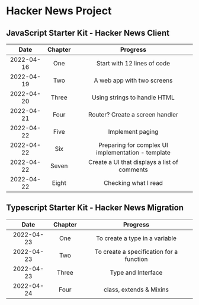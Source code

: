 # Hacker News Project

## JavaScript Starter Kit - Hacker News Client

|    Date    | Chapter |                      Progress                      |
| :--------: | :-----: | :------------------------------------------------: |
| 2022-04-16 |   One   |            Start with 12 lines of code             |
| 2022-04-19 |   Two   |             A web app with two screens             |
| 2022-04-20 |  Three  |            Using strings to handle HTML            |
| 2022-04-21 |  Four   |          Router? Create a screen handler           |
| 2022-04-22 |  Five   |                  Implement paging                  |
| 2022-04-22 |   Six   | Preparing for complex UI implementation - template |
| 2022-04-22 |  Seven  |    Create a UI that displays a list of comments    |
| 2022-04-22 |  Eight  |                Checking what I read                |

## Typescript Starter Kit - Hacker News Migration

|    Date    | Chapter |                 Progress                 |
| :--------: | :-----: | :--------------------------------------: |
| 2022-04-23 |   One   |      To create a type in a variable      |
| 2022-04-23 |   Two   | To create a specification for a function |
| 2022-04-23 |  Three  |            Type and Interface            |
| 2022-04-24 |  Four   |         class, extends & Mixins          |
